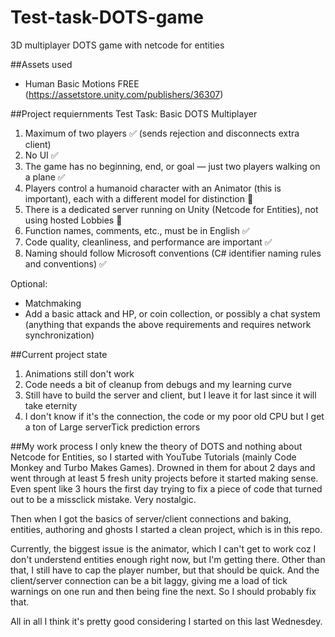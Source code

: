 # Test-task-DOTS-game
3D multiplayer DOTS game with netcode for entities

##Assets used
- Human Basic Motions FREE (https://assetstore.unity.com/publishers/36307)

##Project requiernments
Test Task: Basic DOTS Multiplayer
1. Maximum of two players ✅ (sends rejection and disconnects extra client)
2. No UI ✅
3. The game has no beginning, end, or goal — just two players walking on a plane ✅
4. Players control a humanoid character with an Animator (this is important), each with a different model for distinction 🔄
5. There is a dedicated server running on Unity (Netcode for Entities), not using hosted Lobbies 🔄
6. Function names, comments, etc., must be in English ✅
7. Code quality, cleanliness, and performance are important ✅
8. Naming should follow Microsoft conventions (C# identifier naming rules and conventions) ✅

Optional:
- Matchmaking
- Add a basic attack and HP, or coin collection, or possibly a chat system (anything that expands the above requirements and requires network synchronization)

##Current project state
1. Animations still don't work
2. Code needs a bit of cleanup from debugs and my learning curve
3. Still have to build the server and client, but I leave it for last since it will take eternity
4. I don't know if it's the connection, the code or my poor old CPU but I get a ton of Large serverTick prediction errors

##My work process
I only knew the theory of DOTS and nothing about Netcode for Entities, so I started with YouTube Tutorials (mainly Code Monkey and Turbo Makes Games). Drowned in them for about 2 days and went through at least 5 fresh unity projects before it started making sense. Even spent like 3 hours the first day trying to fix a piece of code that turned out to be a missclick mistake. Very nostalgic.

Then when I got the basics of server/client connections and baking, entities, authoring and ghosts I started a clean project, which is in this repo.

Currently, the biggest issue is the animator, which I can't get to work coz I don't understend entities enough right now, but I'm getting there. Other than that, I still have to cap the player number, but that should be quick. And the client/server connection can be a bit laggy, giving me a load of tick warnings on one run and then being fine the next. So I should probably fix that.

All in all I think it's pretty good considering I started on this last Wednesdey.

